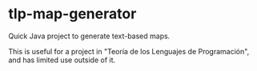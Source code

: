 # tlp-map-generator
Quick Java project to generate text-based maps.

This is useful for a project in "Teoría de los Lenguajes de Programación", and has limited use outside of it.

